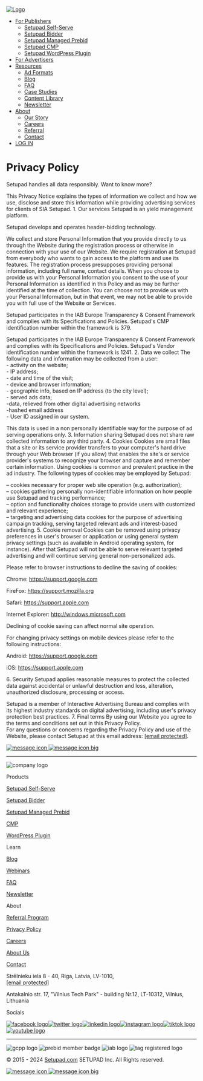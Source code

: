 [![Logo](https://setupad.com/wp-content/themes/setupad/assets/img/new_company_logo.svg)](https://setupad.com/)

* [For Publishers](# "For Publishers")
    * [Setupad Self-Serve](https://setupad.com/setupad-self-serve/ "Setupad Self-Serve")
    * [Setupad Bidder](https://setupad.com/setupad-bidder/ "Setupad Bidder")
    * [Setupad Managed Prebid](https://setupad.com/managed-prebid/ "Setupad Managed Prebid")
    * [Setupad CMP](https://setupad.com/cmp/ "Setupad CMP")
    * [Setupad WordPress Plugin](https://setupad.com/wordpress-plugin/ "Setupad WordPress Plugin")
* [For Advertisers](https://setupad.com/private-marketplace-deals-for-advertisers/ "For Advertisers")
* [Resources](# "Resources")
    * [Ad Formats](https://setupad.com/ad-formats/ "Ad Formats")
    * [Blog](https://setupad.com/blog/ "Blog")
    * [FAQ](https://setupad.com/faqs/ "FAQ")
    * [Case Studies](https://setupad.com/blog/category/case-studies/ "Case Studies")
    * [Content Library](https://setupad.com/content-library/ "Content Library")
    * [Newsletter](https://setupad.com/sign-up-newsletter/ "Newsletter")
* [About](# "About")
    * [Our Story](https://setupad.com/about-us/ "Our Story")
    * [Careers](https://setupad.com/careers/ "Careers")
    * [Referral](https://setupad.com/referral-program-setupad/ "Referral")
    * [Contact](https://setupad.com/contact/ "Contact")
* [LOG IN](https://reports.setupad.com/ "LOG IN")

Privacy Policy
==============

Setupad handles all data responsibly. Want to know more?

This Privacy Notice explains the types of information we collect and how we use, disclose and store this information while providing advertising services for clients of SIA Setupad. 1\. Our services Setupad is an yield management platform.  
  
Setupad develops and operates header-bidding technology.  
  
We collect and store Personal Information that you provide directly to us through the Website during the registration process or otherwise in connection with your use of our Website. We require registration at Setupad from everybody who wants to gain access to the platform and use its features. The registration process presupposes providing personal information, including full name, contact details. When you choose to provide us with your Personal Information you consent to the use of your Personal Information as identified in this Policy and as may be further identified at the time of collection. You can choose not to provide us with your Personal Information, but in that event, we may not be able to provide you with full use of the Website or Services.  
  
Setupad participates in the IAB Europe Transparency & Consent Framework and complies with its Specifications and Policies. Setupad's CMP identification number within the framework is 379.  
  
Setupad participates in the IAB Europe Transparency & Consent Framework and complies with its Specifications and Policies. Setupad's Vendor identification number within the framework is 1241. 2\. Data we collect The following data and information may be collected from a user:  
\- activity on the website;  
\- IP address;  
\- date and time of the visit;  
\- device and browser information;  
\- geographic info, based on IP address (to the city level);  
\- served ads data;  
\-data, relieved from other digital advertising networks  
\-hashed email address  
\- User ID assigned in our system.  
  
This data is used in a non personally identifiable way for the purpose of ad serving operations only. 3\. Information sharing Setupad does not share raw collected information to any third party. 4\. Cookies Cookies are small files that a site or its service provider transfers to your computer's hard drive through your Web browser (if you allow) that enables the site's or service provider's systems to recognize your browser and capture and remember certain information. Using cookies is common and prevalent practice in the ad industry. The following types of cookies may be employed by Setupad:  
  
– cookies necessary for proper web site operation (e.g. authorization);  
– cookies gathering personally non-identifiable information on how people use Setupad and tracking performance;  
– option and functionality choices storage to provide users with customized and relevant experience;  
– targeting and advertising data cookies for the purpose of advertising campaign tracking, serving targeted relevant ads and interest-based advertising. 5\. Cookie removal Cookies can be removed using privacy preferences in user's browser or application or using general system privacy settings (such as available in Android operating system, for instance). After that Setupad will not be able to serve relevant targeted advertising and will continue serving general non-personalized ads.  
  
Please refer to browser instructions to decline the saving of cookies:  
  
Chrome: https://support.google.com  
  
FireFox: https://support.mozilla.org  
  
Safari: https://support.apple.com  
  
Internet Explorer: http://windows.microsoft.com  
  
Declining of cookie saving can affect normal site operation.  
  
For changing privacy settings on mobile devices please refer to the following instructions:  
  
Android: https://support.google.com  
  
iOS: https://support.apple.com  
  
6\. Security Setupad applies reasonable measures to protect the collected data against accidental or unlawful destruction and loss, alteration, unauthorized disclosure, processing or access.  
  
Setupad is a member of Interactive Advertising Bureau and complies with its highest industry standards on digital advertising, including user's privacy protection best practices. 7\. Final terms By using our Website you agree to the terms and conditions set out in this Privacy Policy.  
For any questions or concerns regarding the Privacy Policy and use of the Website, please contact Setupad at this email address: [\[email protected\]](https://setupad.com/cdn-cgi/l/email-protection).

 [![message icon](https://setupad.com/wp-content/themes/setupad/assets/img/message-icon-small.svg) ![message icon big](https://setupad.com/wp-content/themes/setupad/assets/img/message-icon-big.svg)](https://setupad.com/contact/)

* * *

![company logo](https://setupad.com/wp-content/themes/setupad/assets/img/new_company_logo.svg)

Products

[Setupad Self-Serve](https://setupad.com/setupad-self-serve/)

[Setupad Bidder](https://setupad.com/setupad-bidder/)

[Setupad Managed Prebid](https://setupad.com/managed-prebid/)

[CMP](https://setupad.com/cmp/)

[WordPress Plugin](https://setupad.com/wordpress-plugin/)

Learn

[Blog](https://setupad.com/blog/)

[Webinars](https://setupad.com/webinars/)

[FAQ](https://setupad.com/faq/)

[Newsletter](https://setupad.com/sign-up-newsletter/)

About

[Referral Program](https://setupad.com/referral-program-setupad/)

[Privacy Policy](https://setupad.com/privacy-policy/)

[Careers](https://setupad.com/careers/)

[About Us](https://setupad.com/about-us/)

[Contact](https://setupad.com/contact/)

Strēlnieku iela 8 - 40, Riga, Latvia, LV-1010,  
[\[email protected\]](https://setupad.com/cdn-cgi/l/email-protection)

Antakalnio str. 17, "Vilnius Tech Park" - building Nr.12, LT-10312, Vilnius, Lithuania

Socials

 [![facebook logo](https://setupad.com/wp-content/themes/setupad/assets/img/facebook.svg)](https://www.facebook.com/setupad/)[![twitter logo](https://setupad.com/wp-content/themes/setupad/assets/img/twitter.svg)](https://twitter.com/Setupad_Team)[![linkedin logo](https://setupad.com/wp-content/themes/setupad/assets/img/linkedin.svg)](https://www.linkedin.com/company/setupad/)[![instagram logo](https://setupad.com/wp-content/themes/setupad/assets/img/instagram.svg)](https://www.instagram.com/setupad_official/)[![tiktok logo](https://setupad.com/wp-content/themes/setupad/assets/img/tiktok.svg)](https://www.tiktok.com/@setupadteam?lang=en)[![youtube logo](https://setupad.com/wp-content/themes/setupad/assets/img/youtube.svg)](https://www.youtube.com/channel/UCnyawjmY1BLDJow7LTiOEgw/videos)

* * *

![gcpp logo](https://setupad.com/wp-content/themes/setupad/assets/img/gcpp_logo.png) ![prebid member badge](https://setupad.com/wp-content/themes/setupad/assets/img/prebid-member-badge.svg) ![iab logo](https://setupad.com/wp-content/themes/setupad/assets/img/iab_logo_cmp.png?v=1) ![tag registered logo](https://setupad.com/wp-content/themes/setupad/assets/img/tag_registered_logo.png)

© 2015 - 2024 [Setupad.com](https://setupad.com/) SETUPAD Inc. All Rights reserved.

 [![message icon](https://setupad.com/wp-content/themes/setupad/assets/img/message-icon-small.svg) ![message icon big](https://setupad.com/wp-content/themes/setupad/assets/img/message-icon-big.svg)](https://setupad.com/contact/)